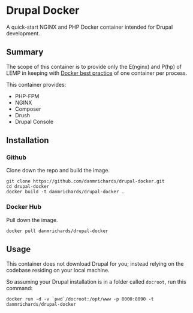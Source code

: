 # Drupal Docker

A quick-start NGINX and PHP Docker container intended for Drupal development.

## Summary

The scope of this container is to provide only the E(nginx) and P(hp) of LEMP in keeping with [Docker best practice](https://docs.docker.com/engine/userguide/eng-image/dockerfile_best-practices/) of one container per process.

This container provides:

* PHP-FPM
* NGINX
* Composer
* Drush
* Drupal Console

## Installation

### Github

Clone down the repo and build the image.

```
git clone https://github.com/danmrichards/drupal-docker.git
cd drupal-docker
docker build -t danmrichards/drupal-docker .
```

### Docker Hub

Pull down the image.

```
docker pull danmrichards/drupal-docker
```

## Usage

This container does not download Drupal for you; instead relying on the codebase residing on your local machine.

So assuming your Drupal installation is in a folder called `docroot`, run this command:

```
docker run -d -v `pwd`/docroot:/opt/www -p 8000:8000 -t danmrichards/drupal-docker
```
